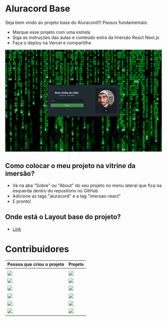 # Aluracord Base

Seja bem vindo ao projeto base do Aluracord!!! Passos fundamentais:
- Marque esse projeto com uma estrela
- Siga as instruções das aulas e conteúdo extra da Imersão React Next.js
- Faça o deploy na Vercel e compartilhe

![Capa do Projeto](.docs/capa.png)

## Como colocar o meu projeto na vitrine da imersão?
- Vá na aba "Sobre" ou "About" do seu projeto no menu lateral que fica na esquerda dentro do repositório no GitHub
- Adicione as tags "aluracord" e a tag "imersao-react"
- E pronto!

## Onde está o Layout base do projeto?
- [Link](https://www.figma.com/file/X5kVg1hNCajiV73ah7iyPz/Untitled?node-id=0%3A1)


# Contribuidores 

| Pessoa que criou o projeto | Projeto |
| --- | --- |
| <!-- CHANNEL_PROJECTS:START -->
| [<img width='500px' src='https://opengraph.githubassets.com/cf9f1db04b6e4e2b7a984902d69b889f717d09cb94b8b4296ffffc16d0c73120/omariosouto/aluracord'/>](aluracord.vercel.app) | [<img width='500px' src='https://gerador-de-imagens-omariosouto-alura-challenges.vercel.app/api/image-generator?url=aluracord.vercel.app&v=2'/>](aluracord.vercel.app)
| [<img width='500px' src='https://opengraph.githubassets.com/cf9f1db04b6e4e2b7a984902d69b889f717d09cb94b8b4296ffffc16d0c73120/omariosouto/aluracord-matrix'/>](aluracord-matrix.vercel.app) | [<img width='500px' src='https://gerador-de-imagens-omariosouto-alura-challenges.vercel.app/api/image-generator?url=aluracord-matrix.vercel.app&v=2'/>](aluracord-matrix.vercel.app)
| [<img width='500px' src='https://opengraph.githubassets.com/cf9f1db04b6e4e2b7a984902d69b889f717d09cb94b8b4296ffffc16d0c73120/yurimarim/imersao-react-aluracord'/>](https://github.com/yurimarim/imersao-react-aluracord) | [<img width='500px' src='https://gerador-de-imagens-omariosouto-alura-challenges.vercel.app/api/image-generator?url=https://github.com/yurimarim/imersao-react-aluracord&v=2'/>](https://github.com/yurimarim/imersao-react-aluracord)
| [<img width='500px' src='https://opengraph.githubassets.com/cf9f1db04b6e4e2b7a984902d69b889f717d09cb94b8b4296ffffc16d0c73120/omariosouto/aluracord-mario'/>](aluracord-mario.vercel.app) | [<img width='500px' src='https://gerador-de-imagens-omariosouto-alura-challenges.vercel.app/api/image-generator?url=aluracord-mario.vercel.app&v=2'/>](aluracord-mario.vercel.app)
| [<img width='500px' src='https://opengraph.githubassets.com/cf9f1db04b6e4e2b7a984902d69b889f717d09cb94b8b4296ffffc16d0c73120/alura-challenges/aluracord-matrix'/>](https://github.com/alura-challenges/aluracord-matrix) | [<img width='500px' src='https://gerador-de-imagens-omariosouto-alura-challenges.vercel.app/api/image-generator?url=https://github.com/alura-challenges/aluracord-matrix&v=2'/>](https://github.com/alura-challenges/aluracord-matrix)
| [<img width='500px' src='https://opengraph.githubassets.com/cf9f1db04b6e4e2b7a984902d69b889f717d09cb94b8b4296ffffc16d0c73120/omariosouto/03-imersao-react-aluracord'/>](https://github.com/omariosouto/03-imersao-react-aluracord) | [<img width='500px' src='https://gerador-de-imagens-omariosouto-alura-challenges.vercel.app/api/image-generator?url=https://github.com/omariosouto/03-imersao-react-aluracord&v=2'/>](https://github.com/omariosouto/03-imersao-react-aluracord)<!-- CHANNEL_PROJECTS:END --> |
